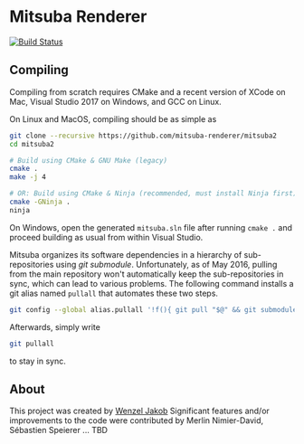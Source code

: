 # Mitsuba Renderer

[![Build Status](https://rglpc1.epfl.ch/jenkins/job/mitsuba2/badge/icon)](https://rglpc1.epfl.ch/jenkins/job/mitsuba2/)

## Compiling

Compiling from scratch requires CMake and a recent version of XCode on Mac,
Visual Studio 2017 on Windows, and GCC on Linux.

On Linux and MacOS, compiling should be as simple as

```bash
git clone --recursive https://github.com/mitsuba-renderer/mitsuba2
cd mitsuba2

# Build using CMake & GNU Make (legacy)
cmake .
make -j 4

# OR: Build using CMake & Ninja (recommended, must install Ninja first)
cmake -GNinja .
ninja
```

On Windows, open the generated ``mitsuba.sln`` file after running
``cmake .`` and proceed building as usual from within Visual Studio.

Mitsuba organizes its software dependencies in a hierarchy of sub-repositories
using *git submodule*. Unfortunately, as of May 2016, pulling from the main
repository won't automatically keep the sub-repositories in sync, which can
lead to various problems. The following command installs a git alias named
``pullall`` that automates these two steps.

```bash
git config --global alias.pullall '!f(){ git pull "$@" && git submodule update --init --recursive; }; f'
```

Afterwards, simply write
```bash
git pullall
```
to stay in sync.

## About

This project was created by [Wenzel Jakob](http://rgl.epfl.ch/people/wjakob)
Significant features and/or improvements to the code were contributed by
Merlin Nimier-David,
Sébastien Speierer
...
TBD
